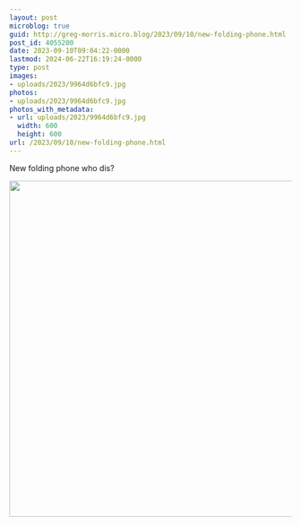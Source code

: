 ```yaml
---
layout: post
microblog: true
guid: http://greg-morris.micro.blog/2023/09/10/new-folding-phone.html
post_id: 4055200
date: 2023-09-10T09:04:22-0000
lastmod: 2024-06-22T16:19:24-0000
type: post
images:
- uploads/2023/9964d6bfc9.jpg
photos:
- uploads/2023/9964d6bfc9.jpg
photos_with_metadata:
- url: uploads/2023/9964d6bfc9.jpg
  width: 600
  height: 600
url: /2023/09/10/new-folding-phone.html
---
```

New folding phone who dis?

<img src="uploads/2023/9964d6bfc9.jpg" width="600" height="600" alt="">
